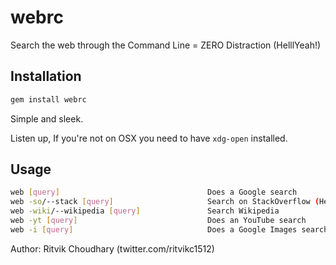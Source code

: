 webrc
===
Search the web through the Command Line = ZERO Distraction (HelllYeah!)

Installation
------------
```sh
gem install webrc
```
Simple and sleek.

Listen up, If you're not on OSX you need to have ```xdg-open``` installed.

Usage
-----
```sh
web [query]                                 Does a Google search
web -so/--stack [query]                     Search on StackOverflow (HellYeah!)
web -wiki/--wikipedia [query]               Search Wikipedia
web -yt [query]                             Does an YouTube search
web -i [query]                              Does a Google Images search

```
Author: Ritvik Choudhary (twitter.com/ritvikc1512)
